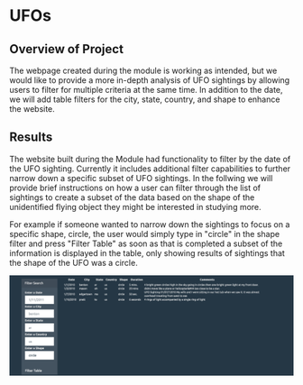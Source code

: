 # UFOs
## Overview of Project
The webpage created during the module is working as intended, but we would like to provide a more in-depth analysis of UFO sightings by allowing users to filter for multiple criteria at the same time. In addition to the date, we will add table filters for the city, state, country, and shape to enhance the website. 
## Results
The website built during the Module had functionality to filter by the date of the UFO sighting. Currently it includes additional filter capabilities to further narrow down a specific subset of UFO sightings. In the follwing we will provide brief instructions on how a user can filter through the list of sightings to create a subset of the data based on the shape of the unidentified flying object they might be interested in studying more. 

For example if someone wanted to narrow down the sightings to focus on a specific shape, circle, the user would simply type in "circle" in the shape filter and press "Filter Table" as soon as that is completed a subset of the information is displayed in the table, only showing results of sightings that the shape of the UFO was a circle. 

![This is an image](https://github.com/AleksKostrycka/UFOs/blob/main/static/images/Filter%20Example.png?raw=true)




